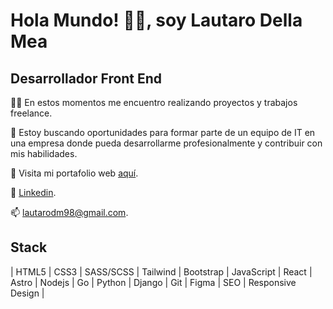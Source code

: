 
# Hola Mundo! 👨‍💻, soy Lautaro Della Mea
## Desarrollador Front End



👨‍🚀 En estos momentos me encuentro realizando proyectos y trabajos freelance.

🌱 Estoy buscando oportunidades para formar parte de un equipo de IT en una empresa donde pueda desarrollarme profesionalmente y contribuir con mis habilidades.

🚀 Visita mi portafolio web [aquí](http://lautarodellamea.com.ar/).

💼  [Linkedin](https://www.linkedin.com/in/lautaro-della-mea/).

📫 lautarodm98@gmail.com.


## Stack

| HTML5 
| CSS3 
| SASS/SCSS 
| Tailwind 
| Bootstrap 
| JavaScript 
| React 
| Astro 
| Nodejs 
| Go 
| Python 
| Django 
| Git 
| Figma 
| SEO 
| Responsive Design |




